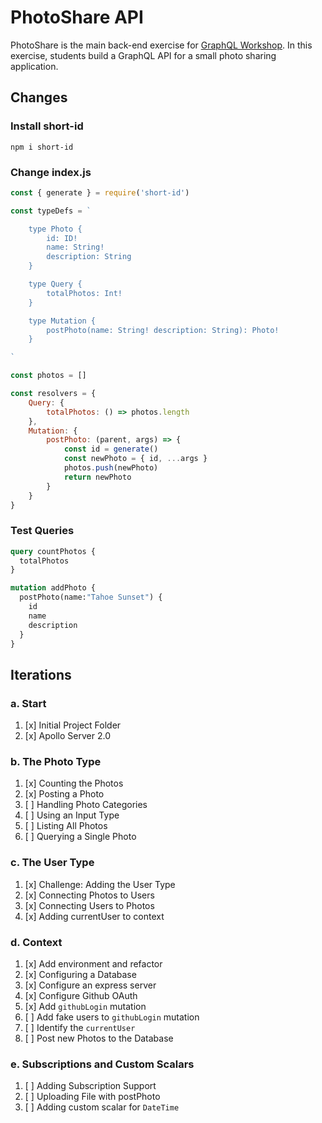 PhotoShare API
===============
PhotoShare is the main back-end exercise for [GraphQL Workshop](https://www.graphqlworkshop.com). In this exercise, students build a GraphQL API for a small photo sharing application.

Changes
---------------

### Install short-id

`npm i short-id`

### Change index.js

```javascript
const { generate } = require('short-id')

const typeDefs = `

    type Photo {
        id: ID!
        name: String!
        description: String
    }

    type Query {
        totalPhotos: Int!
    }

    type Mutation {
        postPhoto(name: String! description: String): Photo!
    }

`

const photos = []

const resolvers = {
    Query: {
        totalPhotos: () => photos.length
    },
    Mutation: {
        postPhoto: (parent, args) => {
            const id = generate()
            const newPhoto = { id, ...args }
            photos.push(newPhoto)
            return newPhoto
        }
    }
}
```

### Test Queries

```graphql
query countPhotos {
  totalPhotos
}

mutation addPhoto {
  postPhoto(name:"Tahoe Sunset") {
    id
    name
    description
  }
}
```

Iterations
---------------

### a. Start

1. [x] Initial Project Folder
2. [x] Apollo Server 2.0

### b. The Photo Type

1. [x] Counting the Photos 
2. [x] Posting a Photo 
3. [ ] Handling Photo Categories 
4. [ ] Using an Input Type 
5. [ ] Listing All Photos 
6. [ ] Querying a Single Photo 

### c. The User Type

1. [x] Challenge: Adding the User Type
2. [x] Connecting Photos to Users
3. [x] Connecting Users to Photos
4. [x] Adding currentUser to context

### d. Context

1. [x] Add environment and refactor
2. [x] Configuring a Database
3. [x] Configure an express server
4. [x] Configure Github OAuth
5. [x] Add `githubLogin` mutation
6. [ ] Add fake users to `githubLogin` mutation
7. [ ] Identify the `currentUser`
8. [ ] Post new Photos to the Database

### e. Subscriptions and Custom Scalars

1. [ ] Adding Subscription Support 
2. [ ] Uploading File with postPhoto 
3. [ ] Adding custom scalar for `DateTime`
